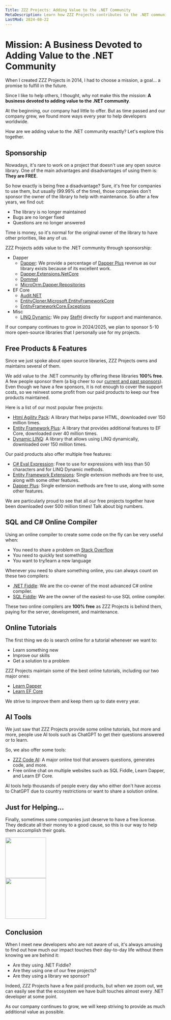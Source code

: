 ```yaml
---
Title: ZZZ Projects: Adding Value to the .NET Community
MetaDescription: Learn how ZZZ Projects contributes to the .NET community through sponsorship, free products, online tutorials, and AI tools.
LastMod: 2024-08-22
---
```


# Mission: A Business Devoted to Adding Value to the .NET Community

When I created ZZZ Projects in 2014, I had to choose a mission, a goal... a promise to fulfill in the future.

Since I like to help others, I thought, why not make this the mission: **A business devoted to adding value to the .NET community**.

At the beginning, our company had little to offer. But as time passed and our company grew, we found more ways every year to help developers worldwide.

How are we adding value to the .NET community exactly? Let's explore this together.

## Sponsorship

Nowadays, it's rare to work on a project that doesn't use any open source library. One of the main advantages and disadvantages of using them is: **They are FREE**.

So how exactly is being free a disadvantage? Sure, it's free for companies to use them, but usually (99.99% of the time), those companies don't sponsor the owner of the library to help with maintenance. So after a few years, we find out:

- The library is no longer maintained
- Bugs are no longer fixed
- Questions are no longer answered

Time is money, so it's normal for the original owner of the library to have other priorities, like any of us.

ZZZ Projects adds value to the .NET community through sponsorship:

- Dapper
   - [Dapper](https://github.com/DapperLib/Dapper): We provide a percentage of [Dapper Plus](https://dapper-plus.net/) revenue as our library exists because of its excellent work.
   - [Dapper.Extensions.NetCore](https://github.com/ZeeLyn/Dapper.Extensions)
   - [Dommel](https://github.com/henkmollema/Dommel)
   - [MicroOrm.Dapper.Repositories](https://github.com/phnx47/dapper-repositories)   
- EF Core
   - [Audit.NET](https://github.com/thepirat000/Audit.NET)
   - [EntityCloner.Microsoft.EntityFrameworkCore](https://github.com/HenkKin/EntityCloner.Microsoft.EntityFrameworkCore)
   - [EntityFrameworkCore.Exceptions](https://github.com/Giorgi/EntityFramework.Exceptions)
- Misc
   - [LINQ Dynamic](https://github.com/zzzprojects/System.Linq.Dynamic.Core): We pay [StefH](https://github.com/stefH) directly for support and maintenance.

If our company continues to grow in 2024/2025, we plan to sponsor 5-10 more open-source libraries that I personally use for my projects.

## Free Products & Features

Since we just spoke about open source libraries, ZZZ Projects owns and maintains several of them.

We add value to the .NET community by offering these libraries **100% free**. A few people sponsor them (a big cheer to our [current and past sponsors](https://github.com/sponsors/zzzprojects)). Even though we have a few sponsors, it is not enough to cover the support costs, so we reinvest some profit from our paid products to keep our free products maintained.

Here is a list of our most popular free projects:

- [Html Agility Pack](https://html-agility-pack.net/): A library that helps parse HTML, downloaded over 150 million times.
- [Entity Framework Plus](https://entityframework-plus.net/): A library that provides additional features to EF Core, downloaded over 40 million times.
- [Dynamic LINQ](https://dynamic-linq.net/): A library that allows using LINQ dynamically, downloaded over 150 million times.

Our paid products also offer multiple free features:

- [C# Eval Expression](https://eval-expression.net/): Free to use for expressions with less than 50 characters and for LINQ Dynamic methods.
- [Entity Framework Extensions](https://entityframework-extensions.net/): Single extension methods are free to use, along with some other features.
- [Dapper Plus](https://dapper-plus.net/): Single extension methods are free to use, along with some other features.

We are particularly proud to see that all our free projects together have been downloaded over 500 million times! Talk about big numbers.

## SQL and C# Online Compiler

Using an online compiler to create some code on the fly can be very useful when:

- You need to share a problem on [Stack Overflow](https://stackoverflow.com/)
- You need to quickly test something
- You want to try/learn a new language

Whenever you need to share something online, you can always count on these two compilers:

- [.NET Fiddle](https://dotnetfiddle.net/): We are the co-owner of the most advanced C# online compiler.
- [SQL Fiddle](https://sqlfiddle.com/): We are the owner of the easiest-to-use SQL online compiler.

These two online compilers are **100% free** as ZZZ Projects is behind them, paying for the server, development, and maintenance.

## Online Tutorials

The first thing we do is search online for a tutorial whenever we want to:

- Learn something new
- Improve our skills
- Get a solution to a problem

ZZZ Projects maintain some of the best online tutorials, including our two major ones:

- [Learn Dapper](https://www.learndapper.com/)
- [Learn EF Core](https://www.learnentityframeworkcore.com/)

We strive to improve them and keep them up to date every year.

## AI Tools

We just saw that ZZZ Projects provide some online tutorials, but more and more, people use AI tools such as ChatGPT to get their questions answered or to learn.

So, we also offer some tools:

- [ZZZ Code AI](https://zzzcode.ai/): A major online tool that answers questions, generates code, and more.
- Free online chat on multiple websites such as SQL Fiddle, Learn Dapper, and Learn EF Core.

AI tools help thousands of people every day who either don't have access to ChatGPT due to country restrictions or want to share a solution online.


## Just for Helping...

Finally, sometimes some companies just deserve to have a free license. They dedicate all their money to a good cause, so this is our way to help them accomplish their goals.

<a href="https://www.threelittlepittiesrescue.org/" target="_blank"><img src="/images/three-little-pitties.png" height="128" /></a>
<br>
<img src="/images/shotokan-karate-club.png" height="128" />

## Conclusion

When I meet new developers who are not aware of us, it's always amusing to find out how much our impact touches their day-to-day life without them knowing we are behind it:

- Are they using .NET Fiddle?
- Are they using one of our free projects?
- Are they using a library we sponsor?

Indeed, ZZZ Projects have a few paid products, but when we zoom out, we can easily see that the ecosystem we have built touches almost every .NET developer at some point.

As our company continues to grow, we will keep striving to provide as much additional value as possible.
